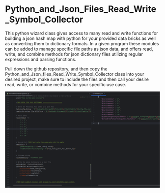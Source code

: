 # Python_and_Json_Files_Read_Write_Symbol_Collector

This python wizard class gives access to many read and write functions for building a json hash map with python for your provided data bricks as well as converting them to dictionary formats. In a given program these modules can be added to manage specific file paths as json data, and offers read, write, and combine methods for json dictionary files utilizing regular expressions and parsing functions.

Pull down the github repository, and then copy the Python_and_Json_files_Read_Write_Symbol_Collector class into your desired project, make sure to include the files and then call your desire read, write, or combine methods for your specific use case.

<img
src="APP_Description\SymbolCollectorDescr.png">
